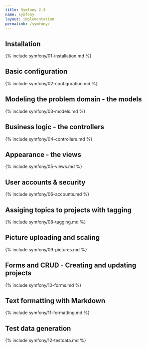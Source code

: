 ```yaml
---
title: Symfony 2.3
name: symfony
layout: implementation
permalink: /symfony/
---
```

## Installation
{% include symfony/01-installation.md %}
## Basic configuration
{% include symfony/02-configuration.md %}
## Modeling the problem domain - the models
{% include symfony/03-models.md %}
## Business logic - the controllers
{% include symfony/04-controllers.md %}
## Appearance - the views
{% include symfony/05-views.md %}
## User accounts & security
{% include symfony/06-accounts.md %}
## Assiging topics to projects with tagging 
{% include symfony/08-tagging.md %}
## Picture uploading and scaling
{% include symfony/09-pictures.md %}
## Forms and CRUD - Creating and updating projects 
{% include symfony/10-forms.md %}
## Text formatting with Markdown
{% include symfony/11-formatting.md %}
## Test data generation
{% include symfony/12-testdata.md %}
